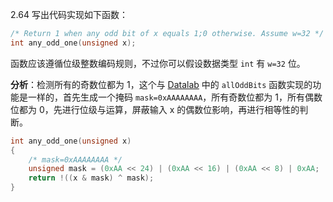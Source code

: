2.64 写出代码实现如下函数：
```c
/* Return 1 when any odd bit of x equals 1;0 otherwise. Assume w=32 */
int any_odd_one(unsigned x);
```
函数应该遵循位级整数编码规则，不过你可以假设数据类型 `int` 有 `w=32` 位。

**分析**：检测所有的奇数位都为 1，这个与 [Datalab](/labs/solutions/datalab.md) 中的 `allOddBits` 函数实现的功能是一样的，首先生成一个掩码 `mask=0xAAAAAAAA`，所有奇数位都为 1，所有偶数位都为 0，先进行位级与运算，屏蔽输入 x 的偶数位影响，再进行相等性的判断。

```c
int any_odd_one(unsigned x)
{
    /* mask=0xAAAAAAAA */
    unsigned mask = (0xAA << 24) | (0xAA << 16) | (0xAA << 8) | 0xAA;
    return !((x & mask) ^ mask);
}
```